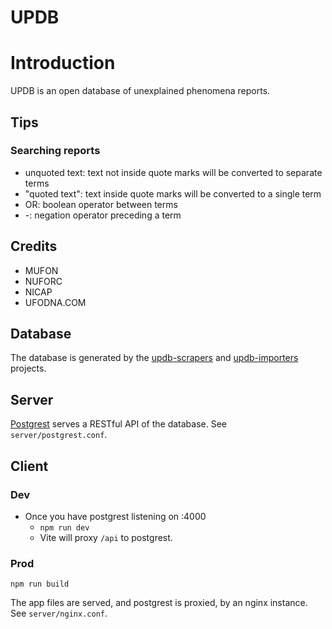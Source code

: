 # UPDB

# Introduction

UPDB is an open database of unexplained phenomena reports.

## Tips

### Searching reports
* unquoted text: text not inside quote marks will be converted to separate terms
* "quoted text": text inside quote marks will be converted to a single term
* OR: boolean operator between terms
* -: negation operator preceding a term

## Credits

* MUFON
* NUFORC
* NICAP
* UFODNA.COM

## Database

The database is generated by the [updb-scrapers](https://github.com/uapublius/updb-scrapers) and [updb-importers](https://github.com/uapublius/updb-importers) projects.

## Server

[Postgrest](https://postgrest.org) serves a RESTful API of the database. See `server/postgrest.conf`.

## Client

### Dev

- Once you have postgrest listening on :4000
  - `npm run dev`
  - Vite will proxy `/api` to postgrest.

### Prod

`npm run build`

The app files are served, and postgrest is proxied, by an nginx instance. See `server/nginx.conf`.
